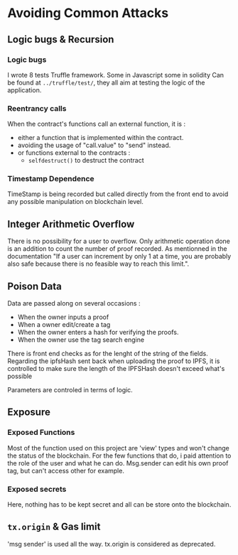# Avoiding Common Attacks

## Logic bugs & Recursion

### Logic bugs

I wrote 8 tests Truffle framework. 
Some in Javascript some in solidity
Can be found at  `../truffle/test/`, they all aim at testing the logic of the application.

### Reentrancy calls 

When the contract's functions call an external function, it is : 

* either a function that is implemented within the contract. 
* avoiding the usage of "call.value" to "send" instead.  
* or functions external to the contracts : 
  * `selfdestruct()` to destruct the contract


### Timestamp Dependence
TimeStamp is being recorded but called directly from the front end to avoid any possible manipulation on blockchain level. 

## Integer Arithmetic Overflow
There is no possibility for a user to overflow.
Only arithmetic operation done is an addition to count the number of proof recorded. As mentionned in the documentation "If a user can increment by only 1 at a time, you are probably also safe because there is no feasible way to reach this limit.".

## Poison Data

Data are passed along on several occasions : 
* When the owner inputs a proof
* When a owner edit/create a tag
* When the owner enters a hash for verifying the proofs. 
* When the owner use the tag search engine

There is front end checks as for the lenght of the string of the fields. 
Regarding the ipfsHash sent back when uploading the proof to IPFS, it is controlled to make sure the length of the IPFSHash doesn't exceed what's possible 

Parameters are controled in terms of logic. 


## Exposure

### Exposed Functions
Most of the function used on this project are 'view' types and won't change the status of the blockchain.
For the few functions that do, i paid attention to the role of the user and what he can do. 
Msg.sender can edit his own proof tag, but can't access other for example. 

### Exposed secrets
Here, nothing has to be kept secret and all can be store onto the blockchain. 

## `tx.origin` & Gas limit
'msg sender' is used all the way. tx.origin is considered as deprecated.